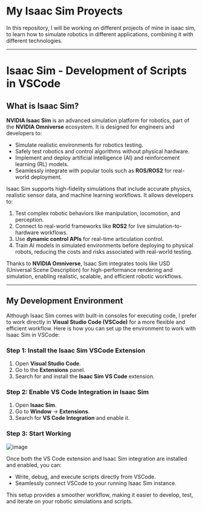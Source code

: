 # My Isaac Sim Proyects

In this repository, I will be working on different projects of mine in isaac sim, to learn how to simulate robotics in different applications, combining it with different technologies.

---

# Isaac Sim - Development of Scripts in VSCode

## What is Isaac Sim?

**NVIDIA Isaac Sim** is an advanced simulation platform for robotics, part of the **NVIDIA Omniverse** ecosystem. It is designed for engineers and developers to:

- Simulate realistic environments for robotics testing.
- Safely test robotics and control algorithms without physical hardware.
- Implement and deploy artificial intelligence (AI) and reinforcement learning (RL) models.
- Seamlessly integrate with popular tools such as **ROS/ROS2** for real-world deployment.

Isaac Sim supports high-fidelity simulations that include accurate physics, realistic sensor data, and machine learning workflows. It allows developers to:

1. Test complex robotic behaviors like manipulation, locomotion, and perception.
2. Connect to real-world frameworks like **ROS2** for live simulation-to-hardware workflows.
3. Use **dynamic control APIs** for real-time articulation control.
4. Train AI models in simulated environments before deploying to physical robots, reducing the costs and risks associated with real-world testing.

Thanks to **NVIDIA Omniverse**, Isaac Sim integrates tools like USD (Universal Scene Description) for high-performance rendering and simulation, enabling realistic, scalable, and efficient robotic workflows.

---

## My Development Environment

Although Isaac Sim comes with built-in consoles for executing code, I prefer to work directly in **Visual Studio Code (VSCode)** for a more flexible and efficient workflow. Here is how you can set up the environment to work with Isaac Sim in VSCode:

### Step 1: Install the Isaac Sim VSCode Extension
1. Open **Visual Studio Code**.
2. Go to the **Extensions** panel.
3. Search for and install the **Isaac Sim VS Code** extension.

### Step 2: Enable VS Code Integration in Isaac Sim
1. Open **Isaac Sim**.
2. Go to **Window** -> **Extensions**.
3. Search for **VS Code Integration** and enable it.

### Step 3: Start Working
![image](https://github.com/user-attachments/assets/4d7e06d0-c9c2-42ce-8509-2416fc752b1e)

Once both the VS Code extension and Isaac Sim integration are installed and enabled, you can:
- Write, debug, and execute scripts directly from VSCode.
- Seamlessly connect VSCode to your running Isaac Sim instance.

This setup provides a smoother workflow, making it easier to develop, test, and iterate on your robotic simulations and scripts.
